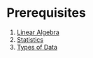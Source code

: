 # Prerequisites

1. [Linear Algebra](./LinearAlgebra.md)
2. [Statistics](./Statistics.md)
3. [Types of Data](./TypesOfData.md)
